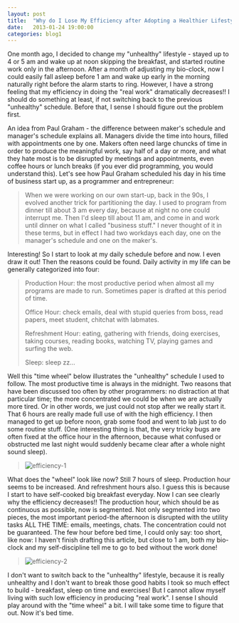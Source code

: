 ```yaml
---
layout: post
title:  "Why do I Lose My Efficiency after Adopting a Healthier Lifestyle"
date:   2013-01-24 19:00:00
categories: blog1
---
```


One month ago, I decided to change my "unhealthy" lifestyle - stayed up to 4 or 5 am and wake up at noon skipping the breakfast, and started routine work only in the afternoon. After a month of adjusting my bio-clock, now I could easily fall asleep before 1 am and wake up early in the morning naturally right before the alarm starts to ring. However, I have a strong feeling that my efficiency in doing the "real work" dramatically decreases!! I should do something at least, if not switching back to the previous "unhealthy" schedule. Before that, I sense I should figure out the problem first.

An idea from Paul Graham - the difference between maker's schedule and manager's schedule explains all. Managers divide the time into hours, filled with appointments one by one. Makers often need large chuncks of time in order to produce the meaningful work, say half of a day or more, and what they hate most is to be disrupted by meetings and appointments, even coffee hours or lunch breaks (if you ever did programming, you would understand this). Let's see how Paul Graham scheduled his day in his time of business start up, as a programmer and entrepreneur:

>When we were working on our own start-up, back in the 90s, I evolved another trick for partitioning the day. I used to program from dinner till about 3 am every day, because at night no one could interrupt me. Then I'd sleep till about 11 am, and come in and work until dinner on what I called "business stuff." I never thought of it in these terms, but in effect I had two workdays each day, one on the manager's schedule and one on the maker's.

Interesting! So I start to look at my daily schedule before and now. I even draw it out! Then the reasons could be found. Daily activity in my life can be generally categorized into four:

>Production Hour: the most productive period when almost all my programs are made to run. Sometimes paper is drafted at this period of time.
>
>Office Hour: check emails, deal with stupid queries from boss, read papers, meet student, chitchat with labmates.
>
>Refreshment Hour: eating, gathering with friends, doing exercises, taking courses, reading books, watching TV, playing games and surfing the web.
>
>Sleep: sleep zz...

Well this "time wheel" below illustrates the "unhealthy" schedule I used to follow. The most productive time is always in the midnight. Two reasons that have been discussed too often by other programmers: no distraction at that particular time; the more concentrated we could be when we are actually more tired. Or in other words, we just could not stop after we really start it. That 6 hours are really made full use of with the high efficiency. I then managed to get up before noon, grab some food and went to lab just to do some routine stuff. (One interesting thing is that, the very tricky bugs are often fixed at the office hour in the afternoon, because what confused or obstructed me last night would suddenly became clear after a whole night sound sleep).

>![efficiency-1](https://c2.staticflickr.com/8/7593/17092781151_be27e93248_z.jpg)

What does the "wheel" look like now? Still 7 hours of sleep. Production hour seems to be increased. And refreshment hours also. I guess this is because I start to have self-cooked big breakfast everyday. Now I can see clearly why the efficiency decreases!! The production hour, which should be as continuous as possible, now is segmented. Not only segmented into two pieces, the most important period-the afternoon is disrupted with the utility tasks ALL THE TIME: emails, meetings, chats. The concentration could not be guaranteed. The few hour before bed time, I could only say: too short, like now: I haven't finish drafting this article, but close to 1 am, both my bio-clock and my self-discipline tell me to go to bed without the work done!

>![efficiency-2](https://c1.staticflickr.com/9/8761/16886079067_d34899c654_z.jpg)

I don't want to switch back to the "unhealthy" lifestyle, because it is really unhealthy and I don't want to break those good habits I took so much effect to build - breakfast, sleep on time and exercises! But I cannot allow myself living with such low efficiency in producing "real work". I sense I should play around with the "time wheel" a bit. I will take some time to figure that out. Now it's bed time.